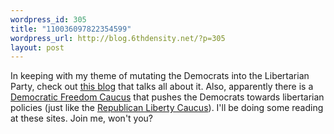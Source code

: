 ```yaml
--- 
wordpress_id: 305
title: "110036097822354599"
wordpress_url: http://blog.6thdensity.net/?p=305
layout: post
---
```

In keeping with my theme of mutating the Democrats into the Libertarian Party, check out <a href="http://libertariansforamerica.blogs.com/index/">this blog</a> that talks all about it.  Also, apparently there is a <a href="http://www.democraticfreedomcaucus.org/">Democratic Freedom Caucus</a> that pushes the Democrats towards libertarian policies (just like the <a href="http://republicanlibertycaucus.org/">Republican Liberty Caucus</a>).  I'll be doing some reading at these sites.  Join me, won't you?
